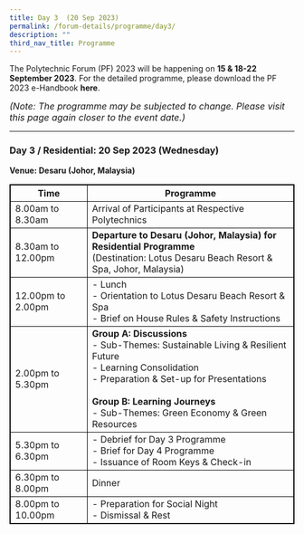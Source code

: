 ```yaml
---
title: Day 3  (20 Sep 2023)
permalink: /forum-details/programme/day3/
description: ""
third_nav_title: Programme
---
```

The Polytechnic Forum (PF) 2023 will be happening on **15 &amp; 18-22 September 2023**. For the detailed programme, please download the&nbsp;PF 2023 e-Handbook **here**.

<font size="-0.5"><i>(Note: The programme may be subjected to change. Please visit this page again closer to the event date.)</i></font>
<hr>

### Day 3 / Residential: 20 Sep 2023 (Wednesday)
<b>Venue: Desaru (Johor, Malaysia)</b>

<style>
table, th, td {
  border:1px solid black;
}
</style>

<table style="width:100%">
  <tbody><tr>
    <th>Time</th>
    <th>Programme</th>
  </tr>
  <tr>
    <td>8.00am to 8.30am</td>
    <td>Arrival of Participants at Respective Polytechnics</td>
  </tr>
  <tr>
    <td>8.30am to 12.00pm</td>
		<td><b>Departure to Desaru (Johor, Malaysia) for Residential Programme</b><br>(Destination: Lotus Desaru Beach Resort &amp; Spa, Johor, Malaysia)</td>
  </tr>
		<tr>
		<td>12.00pm to 2.00pm</td>
    <td>- Lunch<br>- Orientation to Lotus Desaru Beach Resort &amp; Spa<br>- Brief on House Rules &amp; Safety Instructions</td>
  </tr>
  <tr>
		<td>2.00pm to 5.30pm</td>
		<td><b>Group A: Discussions</b><br>- Sub-Themes: Sustainable Living &amp; Resilient Future<br>- Learning Consolidation<br>- Preparation &amp; Set-up for Presentations<br><br><b>Group B: Learning Journeys</b><br>- Sub-Themes: Green Economy &amp; Green Resources</td>
  </tr>
		<tr>
			<td>5.30pm to 6.30pm</td>
			<td>- Debrief for Day 3 Programme<br>- Brief for Day 4 Programme<br>- Issuance of Room Keys &amp; Check-in</td>
  </tr>
		<tr>
			<td>6.30pm to 8.00pm</td>
    <td>Dinner</td>
  </tr>
  <tr>
		<td>8.00pm to 10.00pm</td>
    <td>- Preparation for Social Night<br>- Dismissal &amp; Rest</td>
  </tr>
  <tr>
</tr></tbody></table>